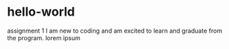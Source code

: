 # hello-world
assignment 1
I am new to coding and am excited to learn and graduate from the program.
lorem ipsum